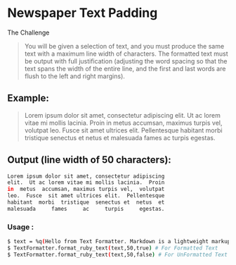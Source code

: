 # Newspaper Text Padding

The Challenge

> You will be given a selection of text, and you must produce the same text with a maximum line
> width of characters. The formatted text must be output with full justification (adjusting the word
> spacing so that the text spans the width of the entire line, and the first and last words are flush
> to the left and right margins).


## Example:

>Lorem ipsum dolor sit amet, consectetur adipiscing elit. Ut ac lorem
> vitae mi mollis lacinia. Proin in metus accumsan, maximus turpis vel,
> volutpat leo. Fusce sit amet ultrices elit. Pellentesque habitant
> morbi tristique senectus et netus et malesuada fames ac turpis
> egestas.

## Output (line width of 50 characters):

```sh
Lorem ipsum dolor sit amet, consectetur adipiscing
elit.  Ut ac lorem vitae mi mollis lacinia.  Proin
in  metus  accumsan, maximus turpis vel,  volutpat
leo.  Fusce  sit amet ultrices elit.  Pellentesque
habitant  morbi  tristique  senectus et  netus  et
malesuada     fames     ac     turpis     egestas.
```
### Usage :

```sh
$ text = %q(Hello from Text Formatter. Markdown is a lightweight markup language based on the formatting conventions that people naturally use in email. )
$ TextFormatter.format_ruby_text(text,50,true) # For Formatted Text
$ TextFormatter.format_ruby_text(text,50,false) # For UnFormatted Text
```
